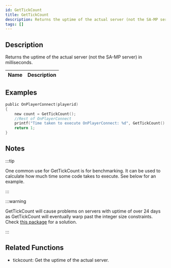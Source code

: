 ```yaml
---
id: GetTickCount
title: GetTickCount
description: Returns the uptime of the actual server (not the SA-MP server) in milliseconds.
tags: []
---
```


## Description

Returns the uptime of the actual server (not the SA-MP server) in milliseconds.


| Name | Description |
|------|-------------|


## Examples


```c
public OnPlayerConnect(playerid)
{
    new count = GetTickCount();
    //Rest of OnPlayerConnect
    printf("Time taken to execute OnPlayerConnect: %d", GetTickCount() - count);
    return 1;
}
```


## Notes

:::tip

One common use for GetTickCount is for benchmarking. It can be used to calculate how much time some code takes to execute. See below for an example.

:::


:::warning

GetTickCount will cause problems on servers with uptime of over 24 days as GetTickCount will eventually warp past the integer size constraints. Check [this package](https://github.com/ScavengeSurvive/tick-difference) for a solution.

:::


## Related Functions


-  tickcount: Get the uptime of the actual server.
